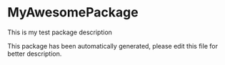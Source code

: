 # MyAwesomePackage

This is my test package description

This package has been automatically generated, 
please edit this file for better description.